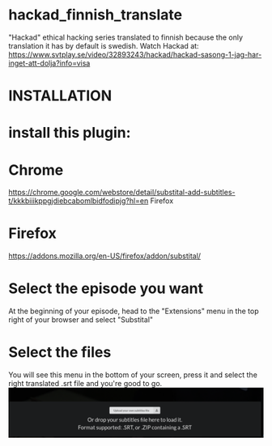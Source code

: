 # hackad_finnish_translate
"Hackad" ethical hacking series translated to finnish because the only translation it has by default is swedish.
Watch Hackad at: https://www.svtplay.se/video/32893243/hackad/hackad-sasong-1-jag-har-inget-att-dolja?info=visa
# INSTALLATION

# install this plugin:

# Chrome
https://chrome.google.com/webstore/detail/substital-add-subtitles-t/kkkbiiikppgjdiebcabomlbidfodipjg?hl=en
Firefox

# Firefox
https://addons.mozilla.org/en-US/firefox/addon/substital/
# Select the episode you want
At the beginning of your episode, head to the "Extensions" menu in the top right of your browser
and select "Substital"
# Select the files
You will see this menu in the bottom of your screen, press it and select the right translated .srt file and you're good to go.
![Image](pic.jpg)
